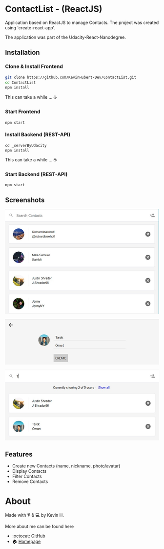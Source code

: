 # ContactList - (ReactJS)

Application based on ReactJS to manage Contacts. 
The project was created using 'create-react-app'.

The application was part of the Udacity-React-Nanodegree.

## Installation

### Clone & Install Frontend
``` bash
git clone https://github.com/KevinHubert-Dev/ContactList.git
cd ContactList
npm install
```
This can take a while ... ☕️

### Start Frontend
```
npm start
```

### Install Backend (REST-API)
``` 
cd _serverByUdacity
npm install
```
This can take a while ... ☕️

### Start Backend (REST-API)
``` 
npm start
```

## Screenshots

![Contact List Screenshot](/screenshots/1.jpg?raw=true)

![Add Contact Screenshot](/screenshots/2.jpg?raw=true)

![Filter Contact Screenshot](/screenshots/3.jpg?raw=true)


## Features
- Create new Contacts (name, nickname, photo/avatar)
- Display Contacts
- Filter Contacts
- Remove Contacts


# About

Made with 💗 & 💻 by Kevin H.

More about me can be found here
- :octocat: [GitHub](https://github.com/KevinHubert-Dev) 
- 🏠 [Homepage](http://Kevin-Hubert.de/)
